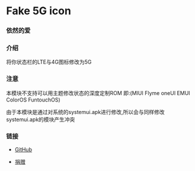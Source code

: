 # Fake 5G icon
### 依然的爱

### 介绍
将你状态栏的LTE与4G图标修改为5G

### 注意
本模块不支持可以用主题修改状态的深度定制ROM 即:(MIUI Flyme oneUI EMUI ColorOS FuntouchOS)

由于本模块是通过对系统的systemui.apk进行修改,所以会与同样修改systemui.apk的模块产生冲突

### 链接
* [GitHub](https://github.com/E7KMbb/Fake_5G_icon)

* [捐赠](https://docs.qq.com/doc/DWVJKWVVDWURQZUZK?disableReturnList=1&_from=1)

